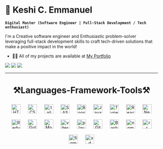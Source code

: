 <h1>🤖 Keshi C. Emmanuel</h1>

**`Digital Master (Software Engineer | Full-Stack Development / Tech enthusiast)`**

<p>
  I'm a Creative software engineer and Enthusiastic problem-solver leveraging full-stack development skills to craft tech-driven solutions that make a positive impact in the world!
</p>


- 👨‍💻 All of my projects are available at [My Portfolio](https://mke.vercel.app)

  
<a align="left" href="mailto:keshichidera@gmail.com" style="text-decoration: none;"> <img src="https://img.shields.io/badge/Gmail-D14836?style=for-the-badge&logo=gmail&logoColor=white"/> </a>
<a href="https://www.linkedin.com/in/mkeshi" style="text-decoration: none;"> <img src="https://img.shields.io/badge/LinkedIn-0077B5?style=for-the-badge&logo=linkedin&logoColor=white"/> </a> 
<a  href="https://twitter.com/keshichidera" style="text-decoration: none;"> <img src="https://img.shields.io/badge/X-000000?style=for-the-badge&logo=x&logoColor=white"/> </a>

---

<h1 align="center"> ⚒Languages-Framework-Tools⚒ </h1>


<div align="center">
  <img  alt="HTML" width="30px" style="padding:10px;" src="https://cdn.jsdelivr.net/gh/devicons/devicon/icons/html5/html5-plain.svg" />
<img alt="CSS" width="30px" style="padding:10px;" src="https://cdn.jsdelivr.net/gh/devicons/devicon/icons/css3/css3-plain.svg" />
<img  alt="tailwindCSS" width="30px" style="padding:10px;" src="https://cdn.jsdelivr.net/gh/devicons/devicon@latest/icons/tailwindcss/tailwindcss-original.svg" />
<img   alt="SASS" width="30px" style="padding:10px;" src="https://cdn.jsdelivr.net/gh/devicons/devicon@latest/icons/sass/sass-original.svg" />
<img  alt="Boostrap" width="30px" style="padding:10px;" src="https://cdn.jsdelivr.net/gh/devicons/devicon@latest/icons/bootstrap/bootstrap-original.svg" />
<img  alt="JavaScript" width="30px" style="padding:10px;" src="https://cdn.jsdelivr.net/gh/devicons/devicon/icons/javascript/javascript-plain.svg" />
<img  alt="TypeScript" width="30px" style="padding:10px;" src="https://cdn.jsdelivr.net/gh/devicons/devicon/icons/typescript/typescript-plain.svg" />
<img  alt="React" width="30px" style="padding:10px;" src="https://cdn.jsdelivr.net/gh/devicons/devicon/icons/react/react-original.svg" />
<img   alt="NextJS" width="30px" style="padding:10px;" src="https://cdn.jsdelivr.net/gh/devicons/devicon@latest/icons/nextjs/nextjs-original.svg" />
<img   alt="Redux" width="30px" style="padding:10px;"  src="https://cdn.jsdelivr.net/gh/devicons/devicon@latest/icons/redux/redux-original.svg" />
<img   alt="Golang" width="30px" style="padding:10px;" src="https://cdn.jsdelivr.net/gh/devicons/devicon@latest/icons/go/go-original-wordmark.svg" />
<img  alt="MonogDB" width="30px" style="padding:10px;" src="https://cdn.jsdelivr.net/gh/devicons/devicon@latest/icons/mongodb/mongodb-original.svg" />
<img   alt="vitest" width="30px" style="padding:10px;" src="https://cdn.jsdelivr.net/gh/devicons/devicon@latest/icons/vitest/vitest-original.svg" />
<img  alt="playwright" width="30px" style="padding:10px;" src="https://cdn.jsdelivr.net/gh/devicons/devicon@latest/icons/playwright/playwright-original.svg" />
<img alt="Github"  width="30px" style="padding:10px;"  src="https://cdn.jsdelivr.net/gh/devicons/devicon@latest/icons/github/github-original.svg" />
<img  alt="Bash" width="30px" style="padding:10px;" src="https://cdn.jsdelivr.net/gh/devicons/devicon/icons/bash/bash-original.svg" />
<img  alt="npm" width="30px" style="padding:10px;" src="https://cdn.jsdelivr.net/gh/devicons/devicon@latest/icons/npm/npm-original-wordmark.svg" />
<img   alt="rr" width="30px" style="padding:10px;" src="https://cdn.jsdelivr.net/gh/devicons/devicon@latest/icons/reactrouter/reactrouter-original.svg" />
<img   alt="figma" width="30px" style="padding:10px;" src="https://cdn.jsdelivr.net/gh/devicons/devicon@latest/icons/figma/figma-original.svg" />
<img  alt="xd" width="30px" style="padding:10px;" src="https://cdn.jsdelivr.net/gh/devicons/devicon@latest/icons/xd/xd-original.svg" />
</div>


